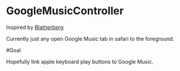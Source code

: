 GoogleMusicController
=====================
Inspired by [Blatherberg](http://blatherberg.wordpress.com/2011/06/25/google-music-keyboard-control-on-osx/)

Currently just any open Google Music tab in safari to the foreground. 

#Goal

Hopefully link apple keyboard play buttons to Google Music.   